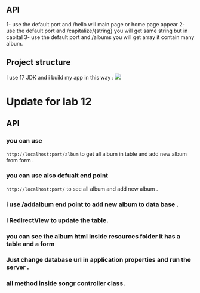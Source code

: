 ## API
1- use the default port and /hello will main page or home page appear 
2-  use the default port and /capitalize/{string} you will get same string but in capital
3- use the default port and /albums  you will get array it contain many album.


## Project structure 

I use 17 JDK and  i build my app in this way :
![](https://user-images.githubusercontent.com/97642724/158468103-7078f18d-e76b-4d7b-8920-756bab2efdbc.png)

# Update for lab 12
## API
### you can use  
`http://localhost:port/album`  to get all album in table and add new album from form .
### you can use also defualt end point 
`http://localhost:port/` to see all album and add new album .
### i use /addalbum end point to add new album to data base .
### i RedirectView to update the table.
### you can see the album html inside resources folder it has a table and a form
### Just change database url in application properties and run the server .
### all method inside songr controller class.
